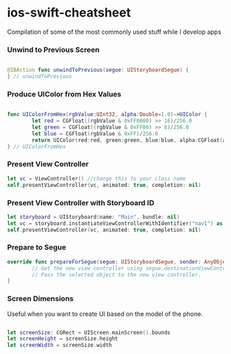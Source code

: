 # ios-swift-cheatsheet

Compilation of some of the most commonly used stuff while I develop apps

### Unwind to Previous Screen
```Swift

@IBAction func unwindToPrevious(segue: UIStoryboardSegue) {
} // unwindToPrevious

```

### Produce UIColor from Hex Values

```Swift

func UIColorFromHex(rgbValue:UInt32, alpha:Double=1.0)->UIColor {
        let red = CGFloat((rgbValue & 0xFF0000) >> 16)/256.0
        let green = CGFloat((rgbValue & 0xFF00) >> 8)/256.0
        let blue = CGFloat(rgbValue & 0xFF)/256.0
        return UIColor(red:red, green:green, blue:blue, alpha:CGFloat(alpha))
} // UIColorFromHex
```

### Present View Controller

```Swift
let vc = ViewController() //change this to your class name
self.presentViewController(vc, animated: true, completion: nil)
```

### Present View Controller with Storyboard ID

```Swift 
let storyboard = UIStoryboard(name: "Main", bundle: nil)
let vc = storyboard.instantiateViewControllerWithIdentifier("nav1") as! CustomNavigationVC
self.presentViewController(vc, animated: true, completion: nil)
```

### Prepare to Segue

```Swift
override func prepareForSegue(segue: UIStoryboardSegue, sender: AnyObject?) {
        // Get the new view controller using segue.destinationViewController.
        // Pass the selected object to the new view controller.
}
```

### Screen Dimensions

Useful when you want to create UI based on the model of the phone.

```Swift

let screenSize: CGRect = UIScreen.mainScreen().bounds
let screenHeight = screenSize.height
let screenWidth = screenSize.width

```
